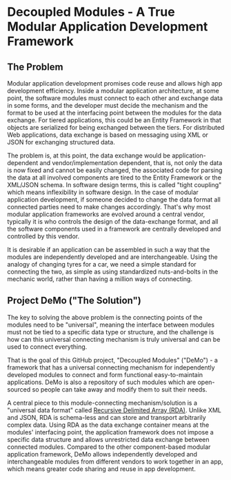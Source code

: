 # Decoupled Modules - A True Modular Application Development Framework

## The Problem

Modular application development promises code reuse and allows high app development efficiency. Inside a modular application architecture, at some point, the software modules must connect to each other and exchange data in some forms, and the developer must decide the mechanism and the format to be used at the interfacing point between the modules for the data exchange. For tiered applications, this could be an Entity Framework in that objects are serialized for being exchanged between the tiers. For distributed Web applications, data exchange is based on messaging using XML or JSON for exchanging structured data. 

The problem is, at this point, the data exchange would be application-dependent and vendor/implementation dependent, that is, not only the data is now fixed and cannot be easily changed, the associated code for parsing the data at all involved components are tired to the Entity Framework or the XML/JSON schema. In software design terms, this is called "tight coupling" which means inflexibility in software design. In the case of modular application development, if someone decided to change the data format all connected parties need to make changes accordingly. That's why most modular application frameworks are evolved around a central vendor, typically it is who controls the design of the data-exchange format, and all the software components used in a framework are centrally developed and controlled by this vendor. 

It is desirable if an application can be assembled in such a way that the modules are independently developed and are interchangeable. Using the analogy of changing tyres for a car, we need a simple standard for connecting the two, as simple as using standardized nuts-and-bolts in the mechanic world, rather than having a million ways of connecting.

## Project DeMo ("The Solution")

The key to solving the above problem is the connecting points of the modules need to be "universal", meaning the interface between modules must not be tied to a specific data type or structure, and the challenge is how can this universal connecting mechanism is truly universal and can be used to connect everything. 

That is the goal of this GitHub project, "Decoupled Modules" ("DeMo") - a framework that has a universal connecting mechanism for independently developed modules to connect and form functional easy-to-maintain applications. DeMo is also a repository of such modules which are open-sourced so people can take away and modify them to suit their needs.

A central piece to this module-connecting mechanism/solution is a "universal data format" called [Recursive Delimited Array (RDA)](https://github.com/sierrathedog/rda). Unlike XML and JSON, RDA is schema-less and can store and transport arbitrarily complex data. Using RDA as the data exchange container means at the modules' interfacing point, the application framework does not impose a specific data structure and allows unrestricted data exchange between connected modules. Compared to the other component-based modular application framework, DeMo allows independently developed and interchangeable modules from different vendors to work together in an app, which means greater code sharing and reuse in app development.


